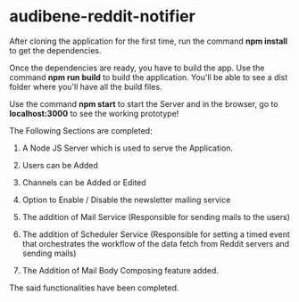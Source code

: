 # audibene-reddit-notifier

After cloning the application for the first time, run the command **npm install** to get the dependencies.

Once the dependencies are ready, you have to build the app. Use the command **npm run build** to build the application. You'll be able to see a dist folder where you'll have all the build files.

Use the command **npm start** to start the Server and in the browser, go to **localhost:3000** to see the working prototype!

The Following Sections are completed:

1. A Node JS Server which is used to serve the Application.
2. Users can be Added
3. Channels can be Added or Edited
4. Option to Enable / Disable the newsletter mailing service

5. The addition of Mail Service (Responsible for sending mails to the users)
6. The addition of Scheduler Service (Responsible for setting a timed event that orchestrates the workflow of the data fetch from Reddit servers and sending mails)

7. The Addition of Mail Body Composing feature added.

The said functionalities have been completed.
